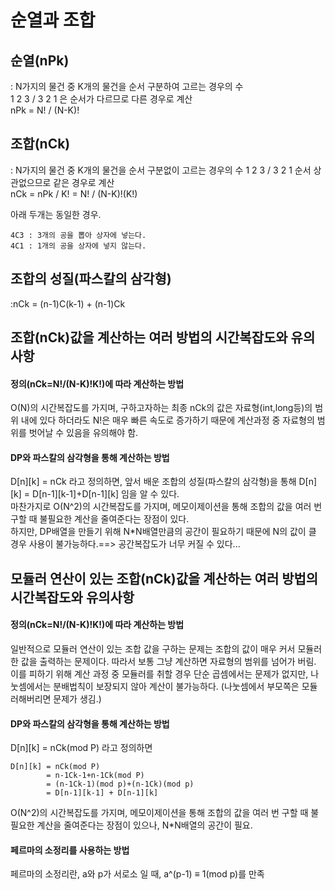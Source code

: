 # 순열과 조합

## 순열(nPk)
 : N가지의 물건 중 K개의 물건을 순서 구분하여 고르는 경우의 수  
1 2 3 / 3 2 1 은 순서가 다르므로 다른 경우로 계산  
nPk = N! / (N-K)!

## 조합(nCk)
: N가지의 물건 중 K개의 물건을 순서 구분없이 고르는 경우의 수
1 2 3 / 3 2 1 순서 상관없으므로 같은 경우로 계산  
nCk = nPk / K! = N! / (N-K)!(K!)  

아래 두개는 동일한 경우.
```
4C3 : 3개의 공을 뽑아 상자에 넣는다.
4C1 : 1개의 공을 상자에 넣지 않는다.
```

## 조합의 성질(파스칼의 삼각형)
:nCk = (n-1)C(k-1) + (n-1)Ck

## 조합(nCk)값을 계산하는 여러 방법의 시간복잡도와 유의사항
#### 정의(nCk=N!/(N-K)!K!)에 따라 계산하는 방법  
O(N)의 시간복잡도를 가지며, 구하고자하는 최종 nCk의 값은 자료형(int,long등)의 범위 내에 있다 하더라도 N!은 매우 빠른 속도로 증가하기 때문에 계산과정 중 자료형의 범위를 벗어날 수 있음을 유의해야 함.

#### DP와 파스칼의 삼각형을 통해 계산하는 방법
D[n][k] = nCk 라고 정의하면, 앞서 배운 조합의 성질(파스칼의 삼각형)을 통해 D[n][k] = D[n-1][k-1]+D[n-1][k] 임을 알 수 있다.  
마찬가지로 O(N^2)의 시간복잡도를 가지며, 메모이제이션을 통해 조합의 값을 여러 번 구할 때 불필요한 계산을 줄여준다는 장점이 있다.  
하지만, DP배열을 만들기 위해 N*N배열만큼의 공간이 필요하기 때문에 N의 값이 클 경우 사용이 불가능하다.==> 공간복잡도가 너무 커질 수 있다...

## 모듈러 연산이 있는 조합(nCk)값을 계산하는 여러 방법의 시간복잡도와 유의사항
#### 정의(nCk=N!/(N-K)!K!)에 따라 계산하는 방법
일반적으로 모듈러 연산이 있는 조합 값을 구하는 문제는 조합의 값이 매우 커서 모듈러한 값을 출력하는 문제이다. 따라서 보통 그냥 계산하면 자료형의 범위를 넘어가 버림. 이를 피하기 위해 계산 과정 중 모듈러를 취할 경우 단순 곱셈에서는 문제가 없지만, 나눗셈에서는 분배법칙이 보장되지 않아 계산이 불가능하다. (나눗셈에서 부모쪽은 모듈러해버리면 문제가 생김.)

#### DP와 파스칼의 삼각형을 통해 계산하는 방법
D[n][k] = nCk(mod P) 라고 정의하면  
```
D[n][k] = nCk(mod P)
        = n-1Ck-1+n-1Ck(mod P)
        = (n-1Ck-1)(mod p)+(n-1Ck)(mod p)
        = D[n-1][k-1] + D[n-1][k]
```
 O(N^2)의 시간복잡도를 가지며, 메모이제이션을 통해 조합의 값을 여러 번 구할 때 불필요한 계산을 줄여준다는 장점이 있으나, N*N배열의 공간이 필요.

#### 페르마의 소정리를 사용하는 방법
페르마의 소정리란, a와 p가 서로소 일 때, a^(p-1) ≡ 1(mod p)를 만족  
